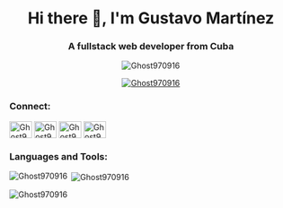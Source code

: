 <link
  rel="stylesheet"
  href="https://cdn.jsdelivr.net/gh/dheereshagrwal/colored-icons@master/ci.min.css"
/>

<h1 align="center">Hi there 👋, I'm Gustavo Martínez</h1>
<h3 align="center"> A fullstack web developer from Cuba</h3>

<p align="center"> <img src="https://komarev.com/ghpvc/?username=Ghost970916&label=Profile%20views&color=0e75b6&style=flat" alt="Ghost970916" /> </p>

<p align="center"> <a href="https://github.com/ryo-ma/github-profile-trophy"><img src="https://github-profile-trophy.vercel.app/?username=Ghost970916&margin-w=10&no-frame=true&theme=onestar" alt="Ghost970916" /></a> </p>

<h3 align="left">Connect:</h3>
<p align="left">
<a href="https://instagram.com/gustavmh97?igshid=MzNlNGNkZWQ4Mg==" target="blank"><img align="center" src="https://github.com/dheereshagrwal/colored-icons/blob/master/icons/instagram/instagram.svg" alt="Ghost970916" height="30" width="40" /></a>
<a href="https://wa.me/+5354698894" target="blank"><img align="center" src="https://github.com/dheereshagrwal/colored-icons/blob/master/icons/whatsapp/whatsapp.svg" alt="Ghost970916" height="30" width="40" /></a> <a href="https://linkedin.com/in/gustavo-leonel-martínez-hernández-ab5148247" target="blank"><img align="center" src="https://github.com/dheereshagrwal/colored-icons/blob/master/icons/linkedin/linkedin.svg" alt="Ghost970916" height="30" width="40" /></a>
<a href="https://facebook.com/Gustavo1609XX" target="blank"><img align="center" src="https://github.com/dheereshagrwal/colored-icons/blob/master/icons/facebook/facebook.svg" alt="Ghost970916" height="30" width="40" /></a>
<h3 align="left">Languages and Tools:</h3>

<p><img align="left" src="https://github-readme-stats.vercel.app/api/top-langs?username=Ghost970916&show_icons=true&theme=github_dark&locale=en&layout=compact" alt="Ghost970916" /></p>

<p>&nbsp;<img align="center" src="https://github-readme-stats.vercel.app/api?username=Ghost970916&show_icons=true&theme=github_dark&locale=en" alt="Ghost970916" /></p>

<p><img align="center" src="https://github-readme-streak-stats.herokuapp.com/?user=Ghost970916&theme=github_dark" alt="Ghost970916" /></p>


